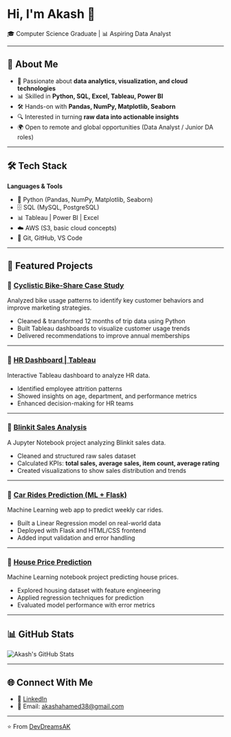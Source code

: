 # Hi, I'm Akash 👋  

🎓 Computer Science Graduate | 📊 Aspiring Data Analyst  

---

## 🚀 About Me
- 🎯 Passionate about **data analytics, visualization, and cloud technologies**  
- 📊 Skilled in **Python, SQL, Excel, Tableau, Power BI**  
- 🛠️ Hands-on with **Pandas, NumPy, Matplotlib, Seaborn**  
- 🔍 Interested in turning **raw data into actionable insights**  
- 🌍 Open to remote and global opportunities (Data Analyst / Junior DA roles)  

---

## 🛠️ Tech Stack
**Languages & Tools**  
- 🐍 Python (Pandas, NumPy, Matplotlib, Seaborn)  
- 🗄️ SQL (MySQL, PostgreSQL)  
- 📊 Tableau | Power BI | Excel  
- ☁️ AWS (S3, basic cloud concepts)  
- 🔧 Git, GitHub, VS Code  

---

## 📂 Featured Projects

### 🔹 [Cyclistic Bike-Share Case Study](https://github.com/DevDreamsAK/cyclistic-bike-share-analysis.git)
Analyzed bike usage patterns to identify key customer behaviors and improve marketing strategies.  
- Cleaned & transformed 12 months of trip data using Python  
- Built Tableau dashboards to visualize customer usage trends  
- Delivered recommendations to improve annual memberships

---

### 🔹 [HR Dashboard | Tableau](https://github.com/DevDreamsAK/HR-Dashboard.git)
Interactive Tableau dashboard to analyze HR data.  
- Identified employee attrition patterns  
- Showed insights on age, department, and performance metrics  
- Enhanced decision-making for HR teams  

---

### 🔹 [Blinkit Sales Analysis](https://github.com/DevDreamsAK/BlinkitSalesAnalysis.git)
A Jupyter Notebook project analyzing Blinkit sales data.  
- Cleaned and structured raw sales dataset  
- Calculated KPIs: **total sales, average sales, item count, average rating**  
- Created visualizations to show sales distribution and trends  

---

### 🔹 [Car Rides Prediction (ML + Flask)](https://github.com/DevDreamsAK/carRidePrediction-.git)
Machine Learning web app to predict weekly car rides.  
- Built a Linear Regression model on real-world data  
- Deployed with Flask and HTML/CSS frontend  
- Added input validation and error handling  

---

### 🔹 [House Price Prediction](https://github.com/DevDreamsAK/HousePricePredict)
Machine Learning notebook project predicting house prices.  
- Explored housing dataset with feature engineering  
- Applied regression techniques for prediction  
- Evaluated model performance with error metrics  

---

## 📊 GitHub Stats
![Akash's GitHub Stats](https://github-readme-stats.vercel.app/api?username=DevDreamsAK&show_icons=true&theme=radical)

---

## 🌐 Connect With Me
- 💼 [LinkedIn](https://www.linkedin.com/in/akash-ahamed-1629521a1/)  
- 📧 Email: akashahamed38@gmail.com

---
⭐️ From [DevDreamsAK](https://github.com/DevDreamsAK)
